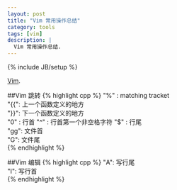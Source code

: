 ```yaml
---
layout: post
title: "Vim 常用操作总结"
category: tools 
tags: [vim]
description: |
  Vim 常用操作总结. 
---
```

{% include JB/setup %}

[Vim](http://www.vim.org/).

##Vim 跳转
{% highlight cpp %}
    "%" : matching tracket   
    "{{": 上一个函数定义的地方  
    "}}": 下一个函数定义的地方  
    "0" : 行首 
    "^" : 行首第一个非空格字符 
    "$" : 行尾  
    "gg": 文件首  
    "G": 文件尾  
{% endhighlight %}

##Vim 编辑
{% highlight cpp %}
   "A": 写行尾  
   "I": 写行首  
{% endhighlight %}
